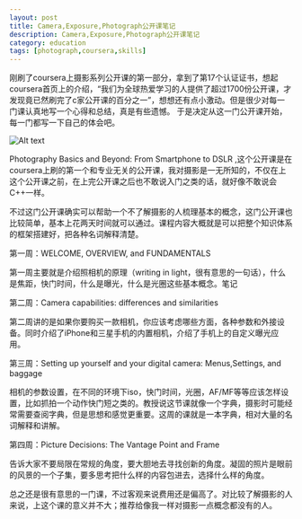 ```yaml
---
layout: post
title: Camera,Exposure,Photograph公开课笔记
description: Camera,Exposure,Photograph公开课笔记
category: education
tags: [photograph,coursera,skills]
---
```


刚刷了coursera上摄影系列公开课的第一部分，拿到了第17个认证证书，想起coursera首页上的介绍，“我们为全球热爱学习的人提供了超过1700份公开课，才发现竟已然刷完了c家公开课的百分之一”，想想还有点小激动。但是很少对每一门课认真地写一个心得和总结，真是有些遗憾。
于是决定从这一门公开课开始，每一门都写一下自己的体会吧。

![Alt text](http://obhvbhenx.bkt.clouddn.com//image/blog/coursera/coursera_photograph_1.jpg)

<!-- more -->

Photography Basics and Beyond: From Smartphone to DSLR ,这个公开课是在coursera上刷的第一个和专业无关的公开课，我对摄影是一无所知的，不仅在上这个公开课之前，在上完公开课之后也不敢说入门之类的话，就好像不敢说会C++一样。

不过这门公开课确实可以帮助一个不了解摄影的人梳理基本的概念，这门公开课也比较简单，基本上花两天时间就可以通过。课程内容大概就是可以把整个知识体系的框架搭建好，把各种名词解释清楚。

第一周：WELCOME, OVERVIEW, and FUNDAMENTALS

第一周主要就是介绍照相机的原理（writing in light，很有意思的一句话），什么是焦距，快门时间，什么是曝光，什么是光圈这些基本概念。笔记

第二周：Camera capabilities: differences and similarities

第二周讲的是如果你要购买一款相机，你应该考虑哪些方面，各种参数和外接设备。同时介绍了iPhone和三星手机的内置相机，介绍了手机上的自定义曝光应用。

第三周：Setting up yourself and your digital camera: Menus,Settings, and baggage

相机的参数设置，在不同的环境下iso，快门时间，光圈，AF/MF等等应该怎样设置，比如抓拍一个动作快门短之类的。教授说这节课就像一个字典，摄影时可能经常需要查阅字典，但是思想和感觉更重要。这周的课就是一本字典，相对大量的名词解释和讲解。

第四周：Picture Decisions: The Vantage Point and Frame

告诉大家不要局限在常规的角度，要大胆地去寻找创新的角度。凝固的照片是眼前的风景的一个子集，要多思考把什么样的内容包进去，选择什么样的角度。

总之还是很有意思的一门课，不过客观来说费用还是偏高了。对比较了解摄影的人来说，上这个课的意义并不大；推荐给像我一样对摄影一点概念都没有的人。